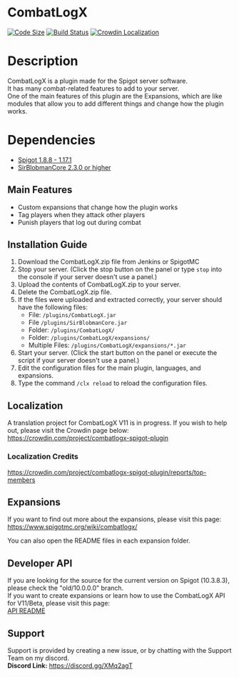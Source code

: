 # CombatLogX
[![Code Size](https://img.shields.io/github/languages/code-size/SirBlobman/CombatLogX)](https://github.com/SirBlobman/CombatLogX/)
[![Build Status](https://jenkins.sirblobman.xyz/job/SirBlobman/job/CombatLogX/badge/icon)](https://jenkins.sirblobman.xyz/job/SirBlobman/job/CombatLogX/)
[![Crowdin Localization](https://badges.crowdin.net/combatlogx-spigot-plugin/localized.svg)](https://crowdin.com/project/combatlogx-spigot-plugin)

# Description
CombatLogX is a plugin made for the Spigot server software.  
It has many combat-related features to add to your server.  
One of the main features of this plugin are the Expansions, which are like modules that allow you to add different things and change how the plugin works.

# Dependencies
- [Spigot 1.8.8 - 1.17.1](https://spigotmc.org/)
- [SirBlobmanCore 2.3.0 or higher](https://jenkins.sirblobman.xyz/job/SirBlobman/job/SirBlobmanAPI/)

## Main Features
- Custom expansions that change how the plugin works
- Tag players when they attack other players
- Punish players that log out during combat

## Installation Guide
1. Download the CombatLogX.zip file from Jenkins or SpigotMC
2. Stop your server. (Click the stop button on the panel or type `stop` into the console if your server doesn't use a panel.)
3. Upload the contents of CombatLogX.zip to your server.
4. Delete the CombatLogX.zip file.
5. If the files were uploaded and extracted correctly, your server should have the following files:
   - File: `/plugins/CombatLogX.jar`
   - File `/plugins/SirBlobmanCore.jar`
   - Folder: `/plugins/CombatLogX/`
   - Folder: `/plugins/CombatLogX/expansions/`
   - Multiple Files: `/plugins/CombatLogX/expansions/*.jar`
6. Start your server. (Click the start button on the panel or execute the script if your server doesn't use a panel.)
7. Edit the configuration files for the main plugin, languages, and expansions.
8. Type the command `/clx reload` to reload the configuration files.

## Localization
A translation project for CombatLogX V11 is in progress. If you wish to help out, please visit the Crowdin page below:  
https://crowdin.com/project/combatlogx-spigot-plugin

### Localization Credits
https://crowdin.com/project/combatlogx-spigot-plugin/reports/top-members

## Expansions
If you want to find out more about the expansions, please visit this page:  
<https://www.spigotmc.org/wiki/combatlogx/>

You can also open the README files in each expansion folder.

## Developer API
If you are looking for the source for the current version on Spigot (10.3.8.3), please check the "old/10.0.0.0" branch.  
If you want to create expansions or learn how to use the CombatLogX API for V11/Beta, please visit this page:  
[API README](api/README.MD)

## Support
Support is provided by creating a new issue, or by chatting with the Support Team on my discord.  
**Discord Link:** <https://discord.gg/XMq2agT>
